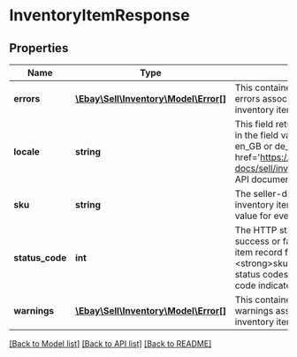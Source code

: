 # InventoryItemResponse

## Properties
Name | Type | Description | Notes
------------ | ------------- | ------------- | -------------
**errors** | [**\Ebay\Sell\Inventory\Model\Error[]**](Error.md) | This container will be returned if there were one or more errors associated with the creation or update to the inventory item record. | [optional] 
**locale** | **string** | This field returns the natural language that was provided in the field values of the request payload (i.e., en_AU, en_GB or de_DE). For implementation help, refer to &lt;a href&#x3D;&#x27;https://developer.ebay.com/api-docs/sell/inventory/types/slr:LocaleEnum&#x27;&gt;eBay API documentation&lt;/a&gt; | [optional] 
**sku** | **string** | The seller-defined Stock-Keeping Unit (SKU) of the inventory item. The seller should have a unique SKU value for every product that they sell. | [optional] 
**status_code** | **int** | The HTTP status code returned in this field indicates the success or failure of creating or updating the inventory item record for the inventory item indicated in the &lt;strong&gt;sku&lt;/strong&gt; field. See the &lt;strong&gt;HTTP status codes&lt;/strong&gt; table to see which each status code indicates. | [optional] 
**warnings** | [**\Ebay\Sell\Inventory\Model\Error[]**](Error.md) | This container will be returned if there were one or more warnings associated with the creation or update to the inventory item record. | [optional] 

[[Back to Model list]](../../README.md#documentation-for-models) [[Back to API list]](../../README.md#documentation-for-api-endpoints) [[Back to README]](../../README.md)

